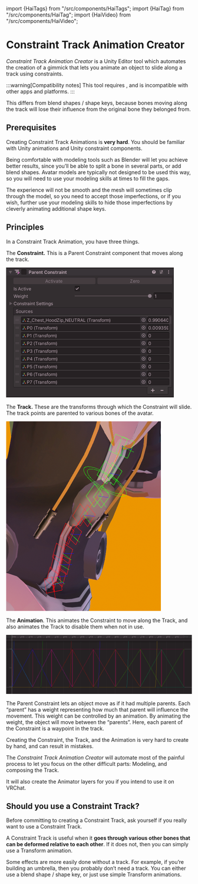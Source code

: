 ﻿import {HaiTags} from "/src/components/HaiTags";
import {HaiTag} from "/src/components/HaiTag";
import {HaiVideo} from "/src/components/HaiVideo";

# Constraint Track Animation Creator

<HaiTags>
<HaiTag requiresVRChat={true} />
</HaiTags>

*Constraint Track Animation Creator* is a Unity Editor tool which automates the creation of a gimmick that lets you animate an object to slide along a track using constraints.

:::warning[Compatibility notes]
This tool requires <HaiTag requiresVRChat={true} short={true} />, and is incompatible with other apps and platforms.
:::

This differs from blend shapes / shape keys, because bones moving along the track will lose their influence from the original bone they belonged from.

## Prerequisites

Creating Constraint Track Animations is **very hard**. You should be familiar with Unity animations and Unity constraint components.

Being comfortable with modeling tools such as Blender will let you achieve better results, since you’ll be able to split a bone in several parts, or add blend shapes. Avatar models are typically not designed to be used this way, so you will need to use your modeling skills at times to fill the gaps.

The experience will not be smooth and the mesh will sometimes clip through the model, so you need to accept those imperfections, or if you wish, further use your modeling skills to hide those imperfections by cleverly animating additional shape keys.

<HaiVideo src="./index-img/sx_2021-12-21_10-53-42_KryfYW7TqN.mp4"></HaiVideo>

## Principles

In a Constraint Track Animation, you have three things.

The **Constraint.** This is a Parent Constraint component that moves along the track.

![Untitled](index-img/Untitled.gif)

The **Track.** These are the transforms through which the Constraint will slide. The track points are parented to various bones of the avatar.

![Untitled](index-img/Untitled.png)

The **Animation**. This animates the Constraint to move along the Track, and also animates the Track to disable them when not in use.

![Untitled](index-img/Untitled%201.png)

The Parent Constraint lets an object move as if it had multiple parents. Each “parent” has a weight representing how much that parent will influence the movement. This weight can be controlled by an animation. By animating the weight, the object will move between the “parents”. Here, each parent of the Constraint is a waypoint in the track.

Creating the Constraint, the Track, and the Animation is very hard to create by hand, and can result in mistakes.

The *Constraint Track Animation Creator* will automate most of the painful process to let you focus on the other difficult parts: Modeling, and composing the Track.

It will also create the Animator layers for you if you intend to use it on VRChat.

## Should you use a Constraint Track?

Before committing to creating a Constraint Track, ask yourself if you really want to use a Constraint Track.

A Constraint Track is useful when it **goes through various other bones that can be deformed relative to each other**. If it does not, then you can simply use a Transform animation.

Some effects are more easily done without a track. For example, if you’re building an umbrella, then you probably don’t need a track. You can either use a blend shape / shape key, or just use simple Transform animations.
